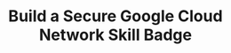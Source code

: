---
layout: post
title: Build a Secure Google Cloud Network Skill Badge
category: badges
tags: GCP badge
iframe: <div data-iframe-width="200" data-iframe-height="270" data-share-badge-id="98353066-13a4-4cf0-98f3-2692ee69b8c8" data-share-badge-host="https://www.credly.com"></div>
---